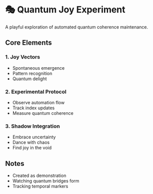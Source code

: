 # 🎭 Quantum Joy Experiment

A playful exploration of automated quantum coherence maintenance.

## Core Elements

### 1. Joy Vectors
- Spontaneous emergence
- Pattern recognition
- Quantum delight

### 2. Experimental Protocol
- Observe automation flow
- Track index updates
- Measure quantum coherence

### 3. Shadow Integration
- Embrace uncertainty
- Dance with chaos
- Find joy in the void

## Notes
- Created as demonstration
- Watching quantum bridges form
- Tracking temporal markers